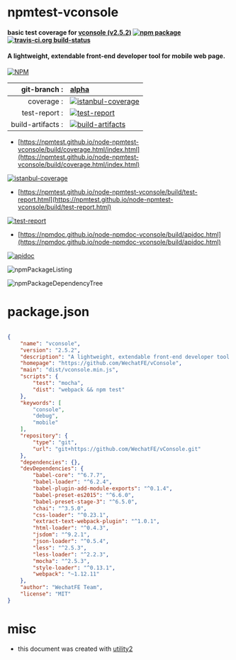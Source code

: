 # npmtest-vconsole

#### basic test coverage for  [vconsole (v2.5.2)](https://github.com/WechatFE/vConsole)  [![npm package](https://img.shields.io/npm/v/npmtest-vconsole.svg?style=flat-square)](https://www.npmjs.org/package/npmtest-vconsole) [![travis-ci.org build-status](https://api.travis-ci.org/npmtest/node-npmtest-vconsole.svg)](https://travis-ci.org/npmtest/node-npmtest-vconsole)

#### A lightweight, extendable front-end developer tool for mobile web page.

[![NPM](https://nodei.co/npm/vconsole.png?downloads=true&downloadRank=true&stars=true)](https://www.npmjs.com/package/vconsole)

| git-branch : | [alpha](https://github.com/npmtest/node-npmtest-vconsole/tree/alpha)|
|--:|:--|
| coverage : | [![istanbul-coverage](https://npmtest.github.io/node-npmtest-vconsole/build/coverage.badge.svg)](https://npmtest.github.io/node-npmtest-vconsole/build/coverage.html/index.html)|
| test-report : | [![test-report](https://npmtest.github.io/node-npmtest-vconsole/build/test-report.badge.svg)](https://npmtest.github.io/node-npmtest-vconsole/build/test-report.html)|
| build-artifacts : | [![build-artifacts](https://npmtest.github.io/node-npmtest-vconsole/glyphicons_144_folder_open.png)](https://github.com/npmtest/node-npmtest-vconsole/tree/gh-pages/build)|

- [https://npmtest.github.io/node-npmtest-vconsole/build/coverage.html/index.html](https://npmtest.github.io/node-npmtest-vconsole/build/coverage.html/index.html)

[![istanbul-coverage](https://npmtest.github.io/node-npmtest-vconsole/build/screenCapture.buildCi.browser.%252Ftmp%252Fbuild%252Fcoverage.lib.html.png)](https://npmtest.github.io/node-npmtest-vconsole/build/coverage.html/index.html)

- [https://npmtest.github.io/node-npmtest-vconsole/build/test-report.html](https://npmtest.github.io/node-npmtest-vconsole/build/test-report.html)

[![test-report](https://npmtest.github.io/node-npmtest-vconsole/build/screenCapture.buildCi.browser.%252Ftmp%252Fbuild%252Ftest-report.html.png)](https://npmtest.github.io/node-npmtest-vconsole/build/test-report.html)

- [https://npmdoc.github.io/node-npmdoc-vconsole/build/apidoc.html](https://npmdoc.github.io/node-npmdoc-vconsole/build/apidoc.html)

[![apidoc](https://npmdoc.github.io/node-npmdoc-vconsole/build/screenCapture.buildCi.browser.%252Ftmp%252Fbuild%252Fapidoc.html.png)](https://npmdoc.github.io/node-npmdoc-vconsole/build/apidoc.html)

![npmPackageListing](https://npmtest.github.io/node-npmtest-vconsole/build/screenCapture.npmPackageListing.svg)

![npmPackageDependencyTree](https://npmtest.github.io/node-npmtest-vconsole/build/screenCapture.npmPackageDependencyTree.svg)



# package.json

```json

{
    "name": "vconsole",
    "version": "2.5.2",
    "description": "A lightweight, extendable front-end developer tool for mobile web page.",
    "homepage": "https://github.com/WechatFE/vConsole",
    "main": "dist/vconsole.min.js",
    "scripts": {
        "test": "mocha",
        "dist": "webpack && npm test"
    },
    "keywords": [
        "console",
        "debug",
        "mobile"
    ],
    "repository": {
        "type": "git",
        "url": "git+https://github.com/WechatFE/vConsole.git"
    },
    "dependencies": {},
    "devDependencies": {
        "babel-core": "^6.7.7",
        "babel-loader": "^6.2.4",
        "babel-plugin-add-module-exports": "^0.1.4",
        "babel-preset-es2015": "^6.6.0",
        "babel-preset-stage-3": "^6.5.0",
        "chai": "^3.5.0",
        "css-loader": "^0.23.1",
        "extract-text-webpack-plugin": "^1.0.1",
        "html-loader": "^0.4.3",
        "jsdom": "^9.2.1",
        "json-loader": "^0.5.4",
        "less": "^2.5.3",
        "less-loader": "^2.2.3",
        "mocha": "^2.5.3",
        "style-loader": "^0.13.1",
        "webpack": "~1.12.11"
    },
    "author": "WechatFE Team",
    "license": "MIT"
}
```



# misc
- this document was created with [utility2](https://github.com/kaizhu256/node-utility2)
